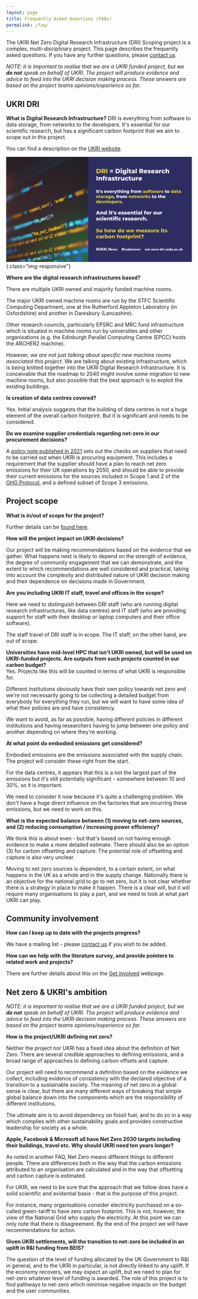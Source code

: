 ```yaml
---
layout: page
title: Frequently Asked Questions (FAQs)
permalink: /faq/
---
```


The UKRI Net Zero Digital Research Infrastructure (DRI) Scoping project is a complex, multi-disciplinary project. This page describes the frequently asked questions. If you have any further questions, please [contact us](/contact/).

*NOTE: it is important to realise that we are a UKRI funded project, but we **do not** speak on behalf of UKRI. The project will produce evidence and advice to feed into the UKRI decision making process. These answers are based on the project teams opinions/experience so far.* 

## UKRI DRI  

**What is Digital Research Infrastructure?**
DRI is everything from software to data storage, from networks to the developers. It's essential for our scientific research, but has a significant carbon footprint that we aim to scope out in this project.

You can find a description on the [UKRI website](https://www.ukri.org/our-work/creating-world-class-research-and-innovation-infrastructure/digital-research-infrastructure/).

![abstract-banner-image](images/DRI-tweet-graphic.png){:class="img-responsive"}

**Where are the digital research infrastructures based?** 

There are multiple UKRI owned and majority funded machine rooms.  

The major UKRI owned machine rooms are run by the STFC Scientific Computing Department, one at the Rutherford Appleton Laboratory (in Oxfordshire) and another in Daresbury (Lancashire).  

Other research councils, particularly EPSRC and MRC fund infrastructure which is situated in machine rooms run by universities and other organisations (e.g. the Edinburgh Parallel Computing Centre (EPCC) hosts the ARCHER2 machine).  

However, *we are not just talking about specific new machine rooms associated this project*. We are talking about existing infrastructure, which is being knitted together into the UKRI Digital Research Infrastructure. It is conceivable that the roadmap to 2040 might involve some migration to new machine rooms, but also possible that the best approach is to exploit the existing buildings. 
 
**Is creation of data centres covered?**  

Yes. Initial analysis suggests that the building of data centres is not a huge element of the overall carbon footprint. But it is significant and needs to be considered. 

**Do we examine supplier credentials regarding net-zero in our procurement decisions?** 

A [policy note published in 2021](https://assets.publishing.service.gov.uk/government/uploads/system/uploads/attachment_data/file/991622/PPN_0621_Taking_account_of_Carbon_Reduction_Plans__2_.pdf ) sets out the checks on suppliers that need to be carried out when UKRI is procuring equipment. This includes a requirement that the supplier should have a plan to reach net zero emissions for their UK operations by 2050, and should be able to provide their current emissions for the sources included in Scope 1 and 2 of the [GHG Protocol](https://ghgprotocol.org/), and a defined subset of Scope 3 emissions.  


## Project scope   

**What is in/out of scope for the project?**

Further details can be [found here](/scope/). 

**How will the project impact on UKRI decisions?** 

Our project will be making recommendations based on the evidence that we gather. What happens next is likely to depend on the strength of evidence, the degree of community engagement that we can demonstrate, and the extent to which recommendations are well considered and practical, taking into account the complexity and distributed nature of UKRI decision making and their dependence on decisions made in Government. 

**Are you including UKRI IT staff, travel and offices in the scope?**  

Here we need to distinguish between DRI staff (who are running digital research infrastructures, like data centres) and IT staff (who are providing support for staff with their desktop or laptop computers and their office software). 

The staff travel of DRI staff is in scope. The IT staff, on the other hand, are out of scope. 

**Universities have mid-level HPC that isn't UKRI owned, but will be used on UKRI-funded projects. Are outputs from such projects counted in our carbon budget?**  
Yes. Projects like this will be counted in terms of what UKRI is responsible for. 

Different institutions obviously have their own policy towards net zero and we're not necessarily going to be collecting a detailed budget from everybody for everything they run, but we will want to have some idea of what their policies are and have consistency.  

We want to avoid, as far as possible, having different policies in different institutions and having researchers having to jump between one policy and another depending on where they're working. 

**At what point do embodied emissions get considered?**  

Embodied emissions are the emissions associated with the supply chain. The project will consider these right from the start.  

For the data centres, it appears that this is a not the largest part of the emissions but it's still potentially significant - somewhere between 10 and 30%, so it is important. 

We need to consider it now because it's quite a challenging problem. We don't have a huge direct influence on the factories that are incurring these emissions, but we need to work on this. 

**What is the expected balance between (1) moving to net-zero sources, and (2) reducing consumption / increasing power efficiency?**  

We think this is about even - but that's based on not having enough evidence to make a more detailed estimate. There should also be an option (3) for carbon offsetting and capture. The potential role of offsetting and capture is also very unclear.  

Moving to net zero sources is dependent, to a certain extent, on what happens in the UK as a whole and in the supply change. Nationally there is an objective for the national grid to go to net zero, but it is not clear whether there is a strategy in place to make it happen. There is a clear will, but it will require many organisations to play a part, and we need to look at what part UKRI can play. 

## Community involvement 

**How can I keep up to date with the projects progress?**

We have a mailing list - please [contact us](/contact/) if you wish to be added. 

**How can we help with the literature survey, and provide pointers to related work and projects?**

There are further details about this on the [Get involved](/get-involved/) webpage.  

## Net zero & UKRI's ambition

*NOTE: it is important to realise that we are a UKRI funded project, but we **do not** speak on behalf of UKRI. The project will produce evidence and advice to feed into the UKRI decision making process. These answers are based on the project teams opinions/experience so far.* 

**How is the project/UKRI defining net zero?**

Neither the project nor UKRI has a fixed idea about the definition of Net Zero. There are several credible approaches to defining emissions, and a broad range of approaches to defining carbon offsets and capture. 

Our project will need to recommend a definition based on the evidence we collect, including evidence of consistency with the declared objective of a transition to a sustainable society. The meaning of net zero in a global sense is clear, but there are many different ways of breaking that simple global balance down into the components which are the responsibility of different institutions.  

The ultimate aim is to avoid dependency on fossil fuel, and to do so in a way which complies with other sustainability goals and provides constructive leadership for society as a whole.  

**Apple, Facebook & Microsoft all have Net Zero 2030 targets including their buildings, travel etc. Why should UKRI need ten years longer?** 

As noted in another FAQ, Net Zero means different things to different people. There are differences both in the way that the carbon emissions attributed to an organisation are calculated and in the way that offsetting and carbon capture is estimated. 

For UKRI, we need to be sure that the approach that we follow does have a solid scientific and evidential basis - that is the purpose of this project. 

For instance, many organisations consider electricity purchased on a so-called green-tariff to have zero carbon footprint. This is not, however, the view of the National Grid who supply the electricity. At this point we can only note that there is disagreement. By the end of the project we will have recommendations for action.  

**Given UKRI settlements, will the transition to net-zero be included in an uplift in R&I funding from BEIS?**  

The question of the level of funding allocated by the UK Government to R&I in general, and to the UKRI in particular, is not directly linked to any uplift. If the economy recovers, we may expect an uplift, but we need to plan for net-zero whatever level of funding is awarded. The role of this project is to find pathways to net-zero which minimise negative impacts on the budget and the user communities. 

